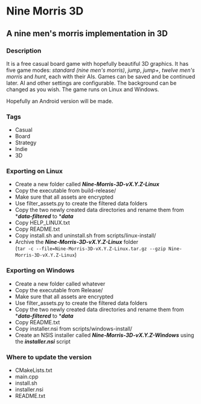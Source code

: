 # Nine Morris 3D

## A nine men's morris implementation in 3D

### Description
It is a free casual board game with hopefully beautiful 3D graphics. It has five game modes:
_standard (nine men's morris)_, _jump_, _jump+_, _twelve men's morris_ and _hunt_, each with their AIs.
Games can be saved and be continued later. AI and other settings are configurable. The background
can be changed as you wish. The game runs on Linux and Windows.

Hopefully an Android version will be made.

### Tags
- Casual
- Board
- Strategy
- Indie
- 3D

### Exporting on Linux
- Create a new folder called **_Nine-Morris-3D-vX.Y.Z-Linux_**
- Copy the executable from build-release/
- Make sure that all assets are encrypted
- Use filter_assets.py to create the filtered data folders
- Copy the two newly created data directories and rename them from ***_data-filtered_** to ***_data_**
- Copy HELP_LINUX.txt
- Copy README.txt
- Copy install.sh and uninstall.sh from scripts/linux-install/
- Archive the **_Nine-Morris-3D-vX.Y.Z-Linux_** folder  
  (`tar -c --file=Nine-Morris-3D-vX.Y.Z-Linux.tar.gz --gzip Nine-Morris-3D-vX.Y.Z-Linux`)

### Exporting on Windows
- Create a new folder called whatever
- Copy the executable from Release/
- Make sure that all assets are encrypted
- Use filter_assets.py to create the filtered data folders
- Copy the two newly created data directories and rename them from ***_data-filtered_** to ***_data_**
- Copy README.txt
- Copy installer.nsi from scripts/windows-install/
- Create an NSIS installer called **_Nine-Morris-3D-vX.Y.Z-Windows_** using the **_installer.nsi_** script

### Where to update the version
- CMakeLists.txt
- main.cpp
- install.sh
- installer.nsi
- README.txt
